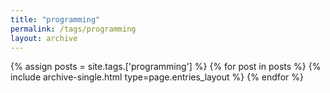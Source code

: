```yaml
---
title: "programming"
permalink: /tags/programming
layout: archive
---
```


{% assign posts = site.tags.['programming'] %}
{% for post in posts %} {% include archive-single.html type=page.entries_layout %} {% endfor %}
